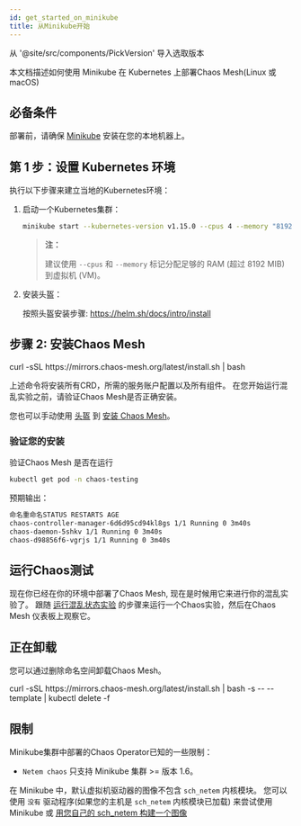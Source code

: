 ```yaml
---
id: get_started_on_minikube
title: 从Minikube开始
---
```


从 '@site/src/components/PickVersion' 导入选取版本

本文档描述如何使用 Minikube 在 Kubernetes 上部署Chaos Mesh(Linux 或 macOS)

## 必备条件

部署前，请确保 [Minikube](https://kubernetes.io/docs/tasks/tools/install-minikube/) 安装在您的本地机器上。

## 第 1 步：设置 Kubernetes 环境

执行以下步骤来建立当地的Kubernetes环境：

1. 启动一个Kubernetes集群：

   ```bash
   minikube start --kubernetes-version v1.15.0 --cpus 4 --memory "8192mb"
   ```

   > **注：**
   > 
   > 建议使用 `--cpus` 和 `--memory` 标记分配足够的 RAM (超过 8192 MIB) 到虚拟机 (VM)。

2. 安装头盔：

   按照头盔安装步骤: https://helm.sh/docs/intro/install

## 步骤 2: 安装Chaos Mesh

<PickVersion className="language-bash">
  curl -sSL https://mirrors.chaos-mesh.org/latest/install.sh | bash
</PickVersion>

上述命令将安装所有CRD，所需的服务账户配置以及所有组件。 在您开始运行混乱实验之前，请验证Chaos Mesh是否正确安装。

您也可以手动使用 [头盔](https://helm.sh/) 到 [安装 Chaos Mesh](../user_guides/installation.md#install-by-helm)。

### 验证您的安装

验证Chaos Mesh 是否在运行

```bash
kubectl get pod -n chaos-testing
```

预期输出：

```bash
命名重命名STATUS RESTARTS AGE
chaos-controller-manager-6d6d95cd94kl8gs 1/1 Running 0 3m40s
chaos-daemon-5shkv 1/1 Running 0 3m40s
chaos-d98856f6-vgrjs 1/1 Running 0 3m40s
```

## 运行Chaos测试

现在你已经在你的环境中部署了Chaos Mesh, 现在是时候用它来进行你的混乱实验了。 跟随 [运行混乱状态实验](../user_guides/run_chaos_experiment.md) 的步骤来运行一个Chaos实验，然后在Chaos Mesh 仪表板上观察它。

## 正在卸载

您可以通过删除命名空间卸载Chaos Mesh。

<PickVersion className="language-bash">
  curl -sSL https://mirrors.chaos-mesh.org/latest/install.sh | bash -s -- --template | kubectl delete -f
</PickVersion>

## 限制

Minikube集群中部署的Chaos Operator已知的一些限制：

- `Netem chaos` 只支持 Minikube 集群 >= 版本 1.6。

在 Minikube 中，默认虚拟机驱动器的图像不包含 `sch_netem` 内核模块。 您可以使用 `没有` 驱动程序(如果您的主机是 `sch_netem` 内核模块已加载) 来尝试使用Minikube 或 [用您自己的 sch_netem 构建一个图像](https://minikube.sigs.k8s.io/docs/contrib/building/iso/)
